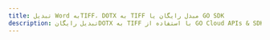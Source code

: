 ---title: تبدیل Word بهTIFF، DOTX به TIFF مبدل رایگان یا GO SDKdescription: تبدیل رایگانDOTX به TIFF با استفاده از GO Cloud APIs & SDK. همچنین اسناد Microsoft Word و OpenOffice را در Cloud ایجاد، ویرایش و رندر کنید.---